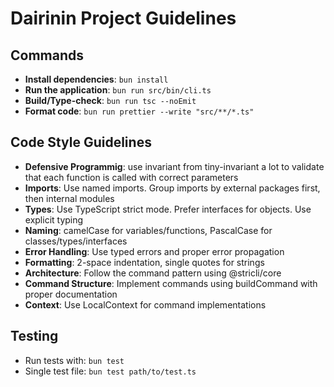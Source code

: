 # Dairinin Project Guidelines

## Commands

- **Install dependencies**: `bun install`
- **Run the application**: `bun run src/bin/cli.ts`
- **Build/Type-check**: `bun run tsc --noEmit`
- **Format code**: `bun run prettier --write "src/**/*.ts"`

## Code Style Guidelines

- **Defensive Programmig**: use invariant from tiny-invariant a lot to validate that each function is called with correct parameters
- **Imports**: Use named imports. Group imports by external packages first, then internal modules
- **Types**: Use TypeScript strict mode. Prefer interfaces for objects. Use explicit typing
- **Naming**: camelCase for variables/functions, PascalCase for classes/types/interfaces
- **Error Handling**: Use typed errors and proper error propagation
- **Formatting**: 2-space indentation, single quotes for strings
- **Architecture**: Follow the command pattern using @stricli/core
- **Command Structure**: Implement commands using buildCommand with proper documentation
- **Context**: Use LocalContext for command implementations

## Testing

- Run tests with: `bun test`
- Single test file: `bun test path/to/test.ts`

